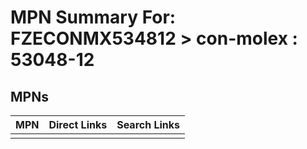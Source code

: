 



# MPN Summary For: FZECONMX534812 > con-molex : 53048-12

## MPNs
  

|MPN|Direct Links|Search Links|
| :--- | :--- | :--- |
||||
